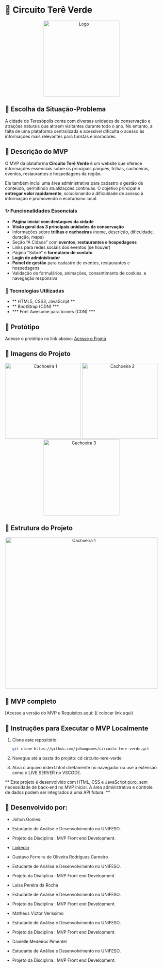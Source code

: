 # 🌿 Circuito Terê Verde

<p align="center">
  <img src="https://i.postimg.cc/zvDf8dmw/nova-logo-tere-verde-sem-fundo.png" alt="Logo" width="250"/>
</p>

## 📌 Escolha da Situação-Problema

A cidade de Teresópolis conta com diversas unidades de conservação e atrações naturais que atraem visitantes durante todo o ano. No entanto, a falta de uma plataforma centralizada e acessível dificulta o acesso às informações mais relevantes para turistas e moradores.

## 📌 Descrição do MVP

O MVP da plataforma **Circuito Terê Verde** é um website que oferece informações essenciais sobre os principais parques, trilhas, cachoeiras, eventos, restaurantes e hospedagens da região. 

Ele também inclui uma área administrativa para cadastro e gestão de conteúdo, permitindo atualizações contínuas. O objetivo principal é **entregar valor rapidamente**, solucionando a dificuldade de acesso à informação e promovendo o ecoturismo local.

### ✨ Funcionalidades Essenciais

- **Página inicial com destaques da cidade**
- **Visão geral das 3 principais unidades de conservação**
- Informações sobre **trilhas e cachoeiras** (nome, descrição, dificuldade, duração, mapa)
- Seção “A Cidade” com **eventos, restaurantes e hospedagens**
- Links para redes sociais dos eventos (se houver)
- Página "Sobre" e **formulário de contato**
- **Login de administrador**
- **Painel de gestão** para cadastro de eventos, restaurantes e hospedagens
- Validação de formulários, animações, consentimento de cookies, e navegação responsiva

### 📌 Tecnologias Utilizadas
- ** HTML5, CSS3, JavaScript **
- ** BootStrap (CDN) ***
- *** Font Awesome para ícones (CDN) ***

## 📌 Protótipo

Acesse o protótipo no link abaixo:
[Acesse o Figma](https://www.figma.com/design/uQ7JP6ziQWtH78q4jUSqUH/Circuito-Ter%C3%AA-Verde?node-id=0-1&t=S396NrwBAbqt80Gh-1)


## 📌 Imagens do Projeto 

<p align="center">
  <img src="https://i.postimg.cc/W4ttJYt5/home.png" alt="Cachoeira 1" width="250"/>
  <img src="https://i.postimg.cc/DzY6qN60/contatos.png" alt="Cachoeira 2" width="250"/>
  <img src="https://i.postimg.cc/1zzMVSpb/login.png" alt="Cachoeira 3" width="250"/>
</p>


## 📌 Estrutura do Projeto

<p align="center">
  <img src="https://i.postimg.cc/y8ppPWY7/estrutura.png" alt="Cachoeira 1" width="500"/>
</p>


## 📌 MVP completo
[Acesse a versão do MVP e Requisitos aqui: ]( colocar link aqui)

## 🚀 Instruções para Executar o MVP Localmente

1. Clone este repositório:
   ```bash
   git clone https://github.com/johongomes/circuito-tere-verde.git
2. Navegue até a pasta do projeto:
   cd circuito-tere-verde

3. Abra o arquivo indext.html diretamente no navegador ou use a extensão como o LIVE SERVER no VSCODE.

** Este projeto é desenvolvido com HTML, CSS e JavaScript puro, sem necessidade de back-end no MVP inicial. A área administrativa e controle de dados podem ser integrados a uma API futura. **

## 📌 Desenvolvido por:
- Johon Gomes.
- Estudante de Análise e Desenvolvimento no UNIFESO.
- Projeto da Disciplina : MVP Front end Development.
- [Linkedin](https://www.linkedin.com/in/johongomes/)
   
- Gustavo Ferreira de Oliveira Rodrigues Carneiro
- Estudante de Análise e Desenvolvimento no UNIFESO.
- Projeto da Disciplina : MVP Front end Development.

- Luisa Pereira da Rocha
- Estudante de Análise e Desenvolvimento no UNIFESO.
- Projeto da Disciplina : MVP Front end Development.

- Matheus Victor Verissimo
- Estudante de Análise e Desenvolvimento no UNIFESO.
- Projeto da Disciplina : MVP Front end Development.

- Danielle Medeiros Pimentel
- Estudante de Análise e Desenvolvimento no UNIFESO.
- Projeto da Disciplina : MVP Front end Development.

##

